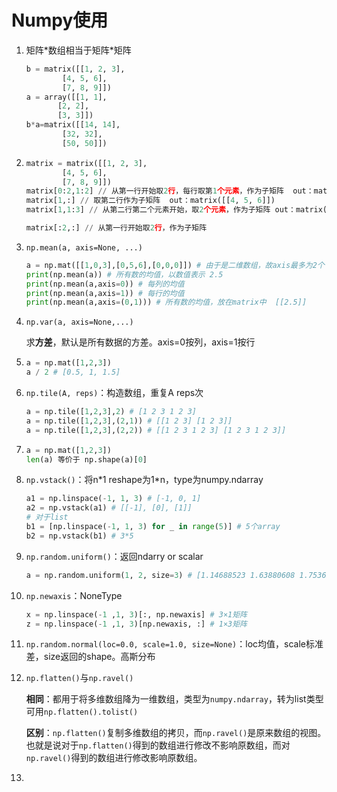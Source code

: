 # Numpy使用

1. 矩阵\*数组相当于矩阵\*矩阵

   ```python
   b = matrix([[1, 2, 3],
           [4, 5, 6],
           [7, 8, 9]])
   a = array([[1, 1],
          [2, 2],
          [3, 3]])
   b*a=matrix([[14, 14],
           [32, 32],
           [50, 50]])
   ```

2. ```python
   matrix = matrix([[1, 2, 3],
           [4, 5, 6],
           [7, 8, 9]])
   matrix[0:2,1:2] // 从第一行开始取2行，每行取第1个元素，作为子矩阵  out：matrix([[2],[5]])
   matrix[1,:] // 取第二行作为子矩阵  out：matrix([[4, 5, 6]])
   matrix[1,1:3] // 从第二行第二个元素开始，取2个元素，作为子矩阵	out：matrix([[5, 6]])
   
   matrix[:2,:] // 从第一行开始取2行，作为子矩阵
   ```




3. `np.mean(a, axis=None, ...)`

   ```python
   a = np.mat([[1,0,3],[0,5,6],[0,0,0]]) # 由于是二维数组，故axis最多为2个
   print(np.mean(a)) # 所有数的均值，以数值表示	2.5
   print(np.mean(a,axis=0)) # 每列的均值		
   print(np.mean(a,axis=1)) # 每行的均值
   print(np.mean(a,axis=(0,1))) # 所有数的均值，放在matrix中 	[[2.5]]
   ```

4. `np.var(a, axis=None,...)`

   求**方差**，默认是所有数据的方差。axis=0按列，axis=1按行

5. ```python
   a = np.mat([1,2,3])
   a / 2 # [0.5, 1, 1.5]
   ```

6. `np.tile(A, reps)`：构造数组，重复A reps次

   ```python
   a = np.tile([1,2,3],2) # [1 2 3 1 2 3]
   a = np.tile([1,2,3],(2,1)) # [[1 2 3] [1 2 3]]
   a = np.tile([1,2,3],(2,2)) # [[1 2 3 1 2 3] [1 2 3 1 2 3]]
   ```

7. ```python
   a = np.mat([1,2,3])
   len(a) 等价于 np.shape(a)[0]
   ```

8. `np.vstack()`：将n\*1 reshape为1\*n，type为numpy.ndarray

   ```python
   a1 = np.linspace(-1, 1, 3) # [-1, 0, 1]
   a2 = np.vstack(a1) # [[-1], [0], [1]]
   # 对于list
   b1 = [np.linspace(-1, 1, 3) for _ in range(5)] # 5个array
   b2 = np.vstack(b1) # 3*5
   ```

9. `np.random.uniform()`：返回ndarry or scalar

   ```python
   a = np.random.uniform(1, 2, size=3) # [1.14688523 1.63880608 1.75369664].  区间[1,2)
   ```

10. `np.newaxis`：NoneType

    ```python
    x = np.linspace(-1 ,1, 3)[:, np.newaxis] # 3×1矩阵
    z = np.linspace(-1 ,1, 3)[np.newaxis, :] # 1×3矩阵
    ```

11. `np.random.normal(loc=0.0, scale=1.0, size=None)`：loc均值，scale标准差，size返回的shape。高斯分布

12. `np.flatten()`与`np.ravel()`

    **相同**：都用于将多维数组降为一维数组，类型为`numpy.ndarray`，转为list类型可用`np.flatten().tolist()`

    **区别**：`np.flatten()`复制多维数组的拷贝，而`np.ravel()`是原来数组的视图。也就是说对于`np.flatten()`得到的数组进行修改不影响原数组，而对`np.ravel()`得到的数组进行修改影响原数组。

13. 

